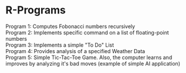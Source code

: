 # R-Programs
Program 1: Computes Fobonacci numbers recursively  
Program 2: Implements specific command on a list of floating-point numbers    
Program 3: Implements a simple "To Do" List    
Program 4: Provides analysis of a specified Weather Data  
Program 5: Simple Tic-Tac-Toe Game. Also, the computer learns and improves by analyzing it's bad moves (example of simple AI application) 
